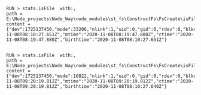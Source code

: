 
    RUN > stats.isFile  with:,
    path = E:\Node_projects\Node_Way\node_modules\st_fs\ConstructFs\FsCreate\isFile\Examples\cleare\test_ini_module.js,
    content = {"dev":1725137450,"mode":33206,"nlink":1,"uid":0,"gid":0,"rdev":0,"blksize":4096,"ino":281474977797394,"size":668,"blocks":8,"atimeMs":1604823027651.1255,"mtimeMs":1604823587880.1687,"ctimeMs":1604823587880.1687,"birthtimeMs":1604823027651.1255,"atime":"2020-11-08T08:10:27.651Z","mtime":"2020-11-08T08:19:47.880Z","ctime":"2020-11-08T08:19:47.880Z","birthtime":"2020-11-08T08:10:27.651Z"} 
    

    RUN > stats.isFile  with:,
    path = E:\Node_projects\Node_Way\node_modules\st_fs\ConstructFs\FsCreate\isFile\Examples\cleare,
    content = {"dev":1725137450,"mode":16822,"nlink":1,"uid":0,"gid":0,"rdev":0,"blksize":4096,"ino":281474977797390,"size":0,"blocks":0,"atimeMs":1604827219811.9033,"mtimeMs":1604827219811.9033,"ctimeMs":1604827219811.9033,"birthtimeMs":1604823027640.125,"atime":"2020-11-08T09:20:19.812Z","mtime":"2020-11-08T09:20:19.812Z","ctime":"2020-11-08T09:20:19.812Z","birthtime":"2020-11-08T08:10:27.640Z"} 
    
